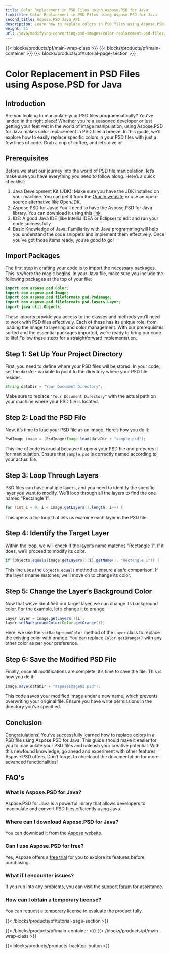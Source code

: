 ```yaml
---
title: Color Replacement in PSD Files using Aspose.PSD for Java
linktitle: Color Replacement in PSD Files using Aspose.PSD for Java
second_title: Aspose.PSD Java API
description: Learn how to replace colors in PSD files using Aspose.PSD for Java. Follow this easy step-by-step guide to manipulate your images efficiently.
weight: 21
url: /java/modifying-converting-psd-images/color-replacement-psd-files/
---
```


{{< blocks/products/pf/main-wrap-class >}}
{{< blocks/products/pf/main-container >}}
{{< blocks/products/pf/tutorial-page-section >}}

# Color Replacement in PSD Files using Aspose.PSD for Java

## Introduction
Are you looking to manipulate your PSD files programmatically? You’ve landed in the right place! Whether you’re a seasoned developer or just getting your feet wet in the world of image manipulation, using Aspose.PSD for Java makes color replacement in PSD files a breeze. In this guide, we’ll explore how to easily replace specific colors in your PSD files with just a few lines of code. Grab a cup of coffee, and let’s dive in!
## Prerequisites
Before we start our journey into the world of PSD file manipulation, let’s make sure you have everything you need to follow along. Here’s a quick checklist:
1. Java Development Kit (JDK): Make sure you have the JDK installed on your machine. You can get it from the [Oracle website](https://www.oracle.com/java/technologies/javase-jdk11-downloads.html) or use an open-source alternative like OpenJDK.
2. Aspose.PSD for Java: You’ll need to have the Aspose.PSD for Java library. You can download it using this [link](https://releases.aspose.com/psd/java/).
3. IDE: A good Java IDE (like IntelliJ IDEA or Eclipse) to edit and run your code successfully.
4. Basic Knowledge of Java: Familiarity with Java programming will help you understand the code snippets and implement them effectively.
Once you’ve got those items ready, you’re good to go!
## Import Packages
The first step in crafting your code is to import the necessary packages. This is where the magic begins. In your Java file, make sure you include the following packages at the top of your file:
```java
import com.aspose.psd.Color;
import com.aspose.psd.Image;
import com.aspose.psd.fileformats.psd.PsdImage;
import com.aspose.psd.fileformats.psd.layers.Layer;
import java.util.Objects;
```
These imports provide you access to the classes and methods you’ll need to work with PSD files effectively. Each of these has its unique role, from loading the image to layering and color management.
With our prerequisites sorted and the essential packages imported, we’re ready to bring our code to life! Follow these steps for a straightforward implementation.
## Step 1: Set Up Your Project Directory
First, you need to define where your PSD files will be stored. In your code, set the `dataDir` variable to point to the directory where your PSD file resides.
```java
String dataDir = "Your Document Directory";
```
Make sure to replace `"Your Document Directory"` with the actual path on your machine where your PSD file is located.
## Step 2: Load the PSD File
Now, it’s time to load your PSD file as an image. Here’s how you do it:
```java
PsdImage image = (PsdImage)Image.load(dataDir + "sample.psd");
```
This line of code is crucial because it opens your PSD file and prepares it for manipulation. Ensure that `sample.psd` is correctly named according to your actual file.
## Step 3: Loop Through Layers
PSD files can have multiple layers, and you need to identify the specific layer you want to modify. We’ll loop through all the layers to find the one named "Rectangle 1".
```java
for (int i = 0; i < image.getLayers().length; i++) {
```
This opens a for-loop that lets us examine each layer in the PSD file.
## Step 4: Identify the Target Layer
Within the loop, we will check if the layer’s name matches "Rectangle 1". If it does, we’ll proceed to modify its color.
```java
if (Objects.equals(image.getLayers()[i].getName(), "Rectangle 1")) {
```
This line uses the `Objects.equals` method to ensure a safe comparison. If the layer's name matches, we’ll move on to change its color.
## Step 5: Change the Layer’s Background Color
Now that we’ve identified our target layer, we can change its background color. For the example, let’s change it to orange:
```java
Layer layer = image.getLayers()[i];
layer.setBackgroundColor(Color.getOrange());
```
Here, we use the `setBackgroundColor` method of the `Layer` class to replace the existing color with orange. You can replace `Color.getOrange()` with any other color as per your preference.
## Step 6: Save the Modified PSD File
Finally, once all modifications are complete, it’s time to save the file. This is how you do it:
```java
image.save(dataDir + "asposeImage02.psd");
```
This code saves your modified image under a new name, which prevents overwriting your original file. Ensure you have write permissions in the directory you’ve specified.
## Conclusion
Congratulations! You’ve successfully learned how to replace colors in a PSD file using Aspose.PSD for Java. This guide should make it easier for you to manipulate your PSD files and unleash your creative potential. With this newfound knowledge, go ahead and experiment with other features Aspose.PSD offers. Don’t forget to check out the documentation for more advanced functionalities!
## FAQ's
### What is Aspose.PSD for Java?
Aspose.PSD for Java is a powerful library that allows developers to manipulate and convert PSD files efficiently using Java.
### Where can I download Aspose.PSD for Java?
You can download it from the [Aspose website](https://releases.aspose.com/psd/java/).
### Can I use Aspose.PSD for free?
Yes, Aspose offers a [free trial](https://releases.aspose.com/) for you to explore its features before purchasing.
### What if I encounter issues?
If you run into any problems, you can visit the [support forum](https://forum.aspose.com/c/psd/34) for assistance.
### How can I obtain a temporary license?
You can request a [temporary license](https://purchase.aspose.com/temporary-license/) to evaluate the product fully.

{{< /blocks/products/pf/tutorial-page-section >}}

{{< /blocks/products/pf/main-container >}}
{{< /blocks/products/pf/main-wrap-class >}}

{{< blocks/products/products-backtop-button >}}
